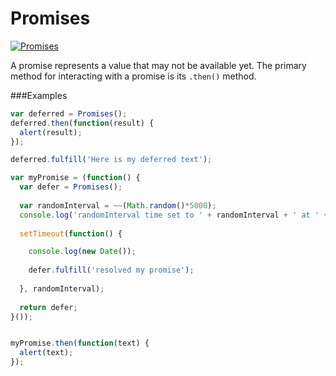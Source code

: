 Promises
===

[![Promises](http://img.youtube.com/vi/llDikI2hTtk/0.jpg)](http://www.youtube.com/watch?v=llDikI2hTtk)

A promise represents a value that may not be available yet. The primary method for interacting with a promise is its <code>.then()</code> method.


###Examples
```javascript
var deferred = Promises();
deferred.then(function(result) {
  alert(result);
});

deferred.fulfill('Here is my deferred text');
```
```javascript
var myPromise = (function() {
  var defer = Promises();
  
  var randomInterval = ~~(Math.random()*5000);
  console.log('randomInterval time set to ' + randomInterval + ' at ' + new Date());
  
  setTimeout(function() {

    console.log(new Date());
    
    defer.fulfill('resolved my promise');
    
  }, randomInterval);
  
  return defer;
}());


myPromise.then(function(text) {
  alert(text);
});
```
